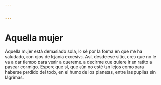 ```yaml
---


---
```


<h1 id="aquella-mujer">Aquella mujer</h1>
<p>Aquella mujer está demasiado sola, lo sé por la forma en que me ha saludado, con ojos de lejanía excesiva. Así, desde ese sitio, creo que no le va a dar tiempo para venir a quereme, a decirme que quiere ir un ratito a pasear conmigo. Espero que sí, que aún no esté tan lejos como para haberse perdido del todo, en el humo de los planetas, entre las pupilas sin lágrimas.</p>

